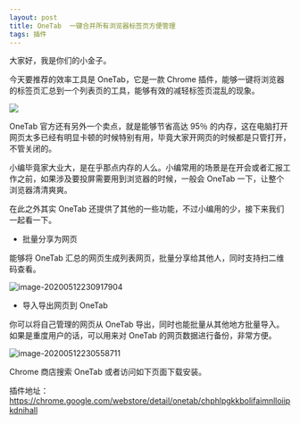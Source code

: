 ```yaml
---
layout: post
title: OneTab  一键合并所有浏览器标签页方便管理
tags: 插件
---
```


大家好，我是你们的小金子。

今天要推荐的效率工具是 OneTab，它是一款 Chrome 插件，能够一键将浏览器的标签页汇总到一个列表页的工具，能够有效的减轻标签页混乱的现象。

![](https://lh3.googleusercontent.com/fh7bDoUz8VTpzUPtW_ERxPPK9sm7TvsgYZwcItGyMQt2ygIfeVlisiTh03-6tPwPc7w3rlbqAA=w640-h400-e365)

OneTab 官方还有另外一个卖点，就是能够节省高达 95％ 的内存，这在电脑打开网页太多已经有明显卡顿的时候特别有用，毕竟大家开网页的时候都是只管打开，不管关闭的。

小编毕竟家大业大，是在乎那点内存的人么。小编常用的场景是在开会或者汇报工作之前，如果涉及要投屏需要用到浏览器的时候，一般会 OneTab 一下，让整个浏览器清清爽爽。

在此之外其实 OneTab 还提供了其他的一些功能，不过小编用的少，接下来我们一起看一下。

* 批量分享为网页

能够将 OneTab 汇总的网页生成列表网页，批量分享给其他人，同时支持扫二维码查看。

![image-20200512230917904](https://raw.githubusercontent.com/ZhuPeng/pic/master/images/compress_image-20200512230917904.png)

* 导入导出网页到 OneTab

你可以将自己管理的网页从 OneTab 导出，同时也能批量从其他地方批量导入。如果是重度用户的话，可以用来对 OneTab 的网页数据进行备份，非常方便。

![image-20200512230558711](https://raw.githubusercontent.com/ZhuPeng/pic/master/images/compress_image-20200512230558711.png)



Chrome 商店搜索 OneTab 或者访问如下页面下载安装。

插件地址：https://chrome.google.com/webstore/detail/onetab/chphlpgkkbolifaimnlloiipkdnihall



